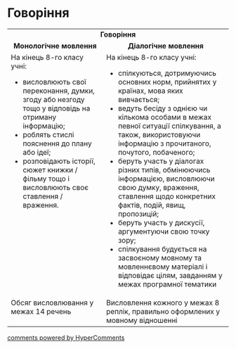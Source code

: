 <div id="hypercomments_widget" class="js-hypercomments-widget invisible"></div>

# Говоріння

<table>
    <td align="center" colspan="2"><b>Говоріння</b></td>
  </tr>
            <tr>
                <td align="center"><b>Монологічне мовлення</b></td>
                <td align="center"><b>Діалогічне мовлення</b></td>
            </tr>
            <tr>
<td style="vertical-align:top !important;">
На кінець 8-го класу учні:
<ul>
<li>висловлюють свої переконання, думки, згоду або незгоду тощо у відповідь на отриману інформацію;</li>
<li>роблять стислі пояснення до плану або ідеї;</li>
<li>розповідають історії, сюжет книжки / фільму тощо і висловлюють своє ставлення / враження.</li>
</ul>
</td>
<td style="vertical-align:top !important;">
На кінець 8-го класу учні:
<ul>
<li>спілкуються, дотримуючись основних норм, прийнятих у країнах, мова яких вивчається;</li>
<li>ведуть бесіду з однією чи кількома особами в межах певної ситуації спілкування, а також, використовуючи інформацію з прочитаного, почутого, побаченого;</li>
<li>беруть участь у діалогах різних типів, обмінюючись інформацією, висловлюючи свою думку, враження, ставлення щодо конкретних фактів, подій, явищ, пропозицій;</li>
<li>беруть участь у дискусії, аргументуючи свою точку зору;</li>
<li>спілкування будується на засвоєному мовному та мовленнєвому матеріалі і відповідає цілям, завданням у межах програмної тематики</li>
</ul>
</td>
            <tr>
<td style="vertical-align:top !important;">
Обсяг висловлювання у межах 14 речень
</td>
<td style="vertical-align:top !important;">
Висловлення кожного у межах 8 реплік, правильно оформлених у мовному відношенні
</td>
</table>

<div class="js-hypercomments-container">
    <a href="http://hypercomments.com" class="hc-link" title="comments widget">comments powered by HyperComments</a>
</div>